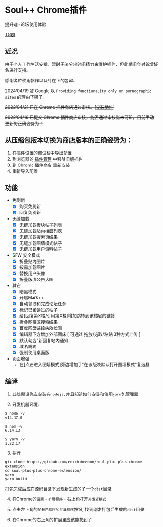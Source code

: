 # Soul++ Chrome插件

提升魂+论坛使用体验

[TG群](https://t.me/joinchat/pHRL19h_vCY5MmFh)

## 近况

由于个人工作生活安排，暂时无法分出时间精力来维护插件，但此期间会对新增域名进行支持。

感谢各位使用拙作以及对在下的包容。

2024/04/19 被 Google 以 `Providing functionality only on pornographic sites` 的[理由](https://raw.githubusercontent.com/FetchTheMoon/tuchuang/master/Snipaste_2024-04-20_21-10-03.png)下架了。

~~2022/04/21 已在 Chrome 插件商店通过审核。[\[安装地址\]](https://chrome.google.com/webstore/detail/soul%20%20/bleoonmhjmcnoflcfnlgfondalejbacp?hl=zh-CN)~~

~~2022/04/16 已提交 Chrome 插件商店审核，能否通过审核尚未可知，目前手动更新的正确姿势为：~~

## 从压缩包版本切换为商店版本的正确姿势为：

1. 在插件设置的调试栏中导出配置
2. 到浏览器的 [插件管理](chrome://extensions) 中移除旧版插件
3. 到 [Chrome 插件商店](https://chrome.google.com/webstore/detail/soul%20%20/bleoonmhjmcnoflcfnlgfondalejbacp?hl=zh-CN) 重新安装
4. 重新导入配置


## 功能
- 免刷新
  - [X] 购买免刷新
  - [X] 回复免刷新
- 无缝加载
  - [X] 无缝加载板块帖子列表
  - [X] 无缝加载贴内楼层列表
  - [X] 无缝加载搜索页结果
  - [X] 无缝加载图墙模式帖子
  - [X] 无缝加载用户资料帖子
- SFW 安全模式
  - [X] 折叠贴内图片
  - [X] 按需加载图片
  - [X] 替换用户头像
  - [X] 折叠版块公告大图
- 其它
  - [X] 暗黑模式
  - [X] 开启Mark++
  - [X] 自动领取和完成论坛任务
  - [X] 标记已阅读过的帖子
  - [X] 给[回复第X楼/引用第X楼]增加跳转到该楼层的链接
  - [X] 折叠网赚区搜索结果
  - [X] 百度网盘链接失效检测
  - [X] 编辑器下方增加外部图床 [ 可通过 拖放/选取/粘贴 3种方式上传 ]
  - [X] 默认勾选"新回复站内通知
  - [X] 域名跳转
  - [X] 强制使用桌面版

- 页面增强
  - 在[点击进入图墙模式]旁边增加了"在该版块默认打开图墙模式"复选框


## 编译

1. 此处假设你应安装有`nodejs`, 并且知道如何安装和使用`yarn`包管理器

2. 开发机器环境:
```
$ node -v
v14.17.0

$ npm -v
6.14.13

$ yarn -v
1.22.17
```

3. 执行
```shell
git clone https://github.com/FetchTheMoon/soul-plus-plus-chrome-extension
cd soul-plus-plus-chrome-extension/
yarn        
yarn build
```
打包完成后应在源码目录下发现新生成的了一个`dist`目录

4. 在Chrome的`设置` - `扩展程序` - 右上角打开`开发者模式`

5. 点击左上角的`加载已解压的扩展程序`按钮, 找到刚才打包后生成的`dist`目录

6. 在Chrome的右上角的扩展里应该能找到了

